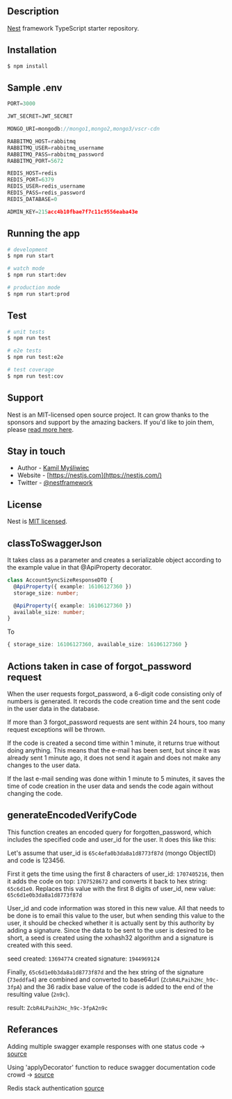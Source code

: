 ## Description

[Nest](https://github.com/nestjs/nest) framework TypeScript starter repository.

## Installation

```bash
$ npm install
```

## Sample .env

```js
PORT=3000

JWT_SECRET=JWT_SECRET

MONGO_URI=mongodb://mongo1,mongo2,mongo3/vscr-cdn

RABBITMQ_HOST=rabbitmq
RABBITMQ_USER=rabbitmq_username
RABBITMQ_PASS=rabbitmq_password
RABBITMQ_PORT=5672

REDIS_HOST=redis
REDIS_PORT=6379
REDIS_USER=redis_username
REDIS_PASS=redis_password
REDIS_DATABASE=0

ADMIN_KEY=215acc4b10fbae7f7c11c9556eaba43e
```

## Running the app

```bash
# development
$ npm run start

# watch mode
$ npm run start:dev

# production mode
$ npm run start:prod
```

## Test

```bash
# unit tests
$ npm run test

# e2e tests
$ npm run test:e2e

# test coverage
$ npm run test:cov
```

## Support

Nest is an MIT-licensed open source project. It can grow thanks to the sponsors and support by the amazing backers. If you'd like to join them, please [read more here](https://docs.nestjs.com/support).

## Stay in touch

- Author - [Kamil Myśliwiec](https://kamilmysliwiec.com)
- Website - [https://nestjs.com](https://nestjs.com/)
- Twitter - [@nestframework](https://twitter.com/nestframework)

## License

Nest is [MIT licensed](LICENSE).

## classToSwaggerJson

It takes class as a parameter and creates a serializable object according to the example value in that @ApiProperty decorator.

```ts
class AccountSyncSizeResponseDTO {
  @ApiProperty({ example: 16106127360 })
  storage_size: number;

  @ApiProperty({ example: 16106127360 })
  available_size: number;
}
```

To

```ts
{ storage_size: 16106127360, available_size: 16106127360 }
```

## Actions taken in case of forgot_password request

When the user requests forgot_password, a 6-digit code consisting only of numbers is generated. It records the code creation time and the sent code in the user data in the database.

If more than 3 forgot_password requests are sent within 24 hours, too many request exceptions will be thrown.

If the code is created a second time within 1 minute, it returns true without doing anything. This means that the e-mail has been sent, but since it was already sent 1 minute ago, it does not send it again and does not make any changes to the user data.

If the last e-mail sending was done within 1 minute to 5 minutes, it saves the time of code creation in the user data and sends the code again without changing the code.

## generateEncodedVerifyCode

This function creates an encoded query for forgotten_password, which includes the specified code and user_id for the user. It does this like this:

Let's assume that user_id is `65c4efa0b3da8a1d8773f87d` (mongo ObjectID) and code is 123456.

First it gets the time using the first 8 characters of user_id: `1707405216`, then it adds the code on top: `1707528672` and converts it back to hex string: `65c6d1e0`. Replaces this value with the first 8 digits of user_id, new value: `65c6d1e0b3da8a1d8773f87d`

User_id and code information was stored in this new value. All that needs to be done is to email this value to the user, but when sending this value to the user, it should be checked whether it is actually sent by this authority by adding a signature. Since the data to be sent to the user is desired to be short, a seed is created using the xxhash32 algorithm and a signature is created with this seed.

seed created: `13694774`
created signature: `1944969124`

Finally, `65c6d1e0b3da8a1d8773f87d` and the hex string of the signature (`73eddfa4`) are combined and converted to base64url (`ZcbR4LPaih2Hc_h9c-3fpA`) and the 36 radix base value of the code is added to the end of the resulting value (`2n9c`).

result: `ZcbR4LPaih2Hc_h9c-3fpA2n9c`

## Referances

Adding multiple swagger example responses with one status code -> [source](https://github.com/nestjs/swagger/issues/225#issuecomment-1741826782)

Using 'applyDecorator' function to reduce swagger documentation code crowd -> [source](https://aalonso.dev/blog/how-to-generate-generics-dtos-with-nestjsswagger-422g)

Redis stack authentication [source](https://stackoverflow.com/a/76482901)
